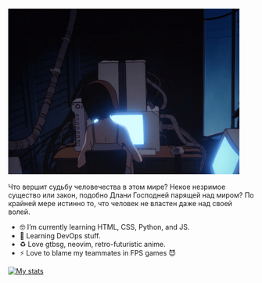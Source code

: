 ![Alt text](646c5fbd3e244b8b05048863_ezgif.com-crop.gif)

Что вершит судьбу человечества в этом мире? Некое незримое существо или закон, подобно Длани Господней парящей над миром? По крайней мере истинно то, что человек не властен даже над своей волей.

- 🤓 I’m currently learning HTML, CSS, Python, and JS.
- 🔭 Learning DevOps stuff.
- ♻︎ Love gtbsg, neovim, retro-futuristic anime.
- ⚡ Love to blame my teammates in FPS games 😈


[![My stats](https://github-readme-stats.vercel.app/api?username=armitageee)](https://github.com/anuraghazra/github-readme-stats)
